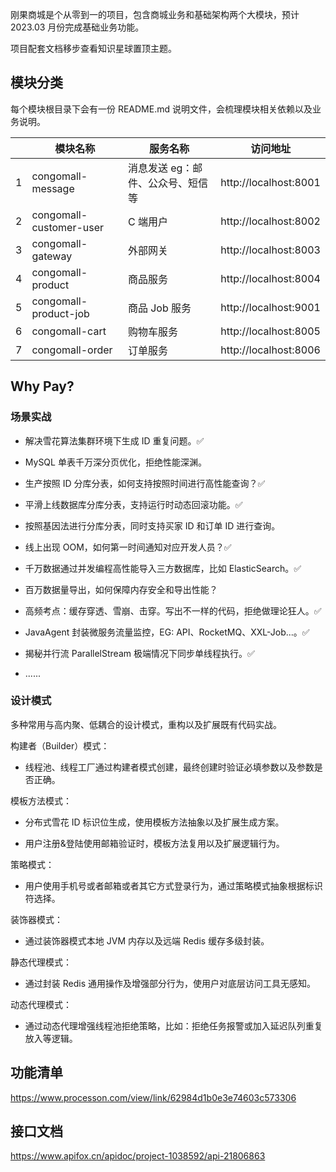 
刚果商城是个从零到一的项目，包含商城业务和基础架构两个大模块，预计 2023.03 月份完成基础业务功能。

项目配套文档移步查看知识星球置顶主题。

## 模块分类

每个模块根目录下会有一份 README.md 说明文件，会梳理模块相关依赖以及业务说明。

| | 模块名称 | 服务名称 | 访问地址 |
| -- | --- | --- | --- |
| 1 | congomall-message | 消息发送 eg：邮件、公众号、短信等 | http://localhost:8001 |
| 2 | congomall-customer-user | C 端用户 | http://localhost:8002 |
| 3 | congomall-gateway | 外部网关 | http://localhost:8003 |
| 4 | congomall-product | 商品服务 | http://localhost:8004 |
| 5 | congomall-product-job | 商品 Job 服务 | http://localhost:9001 |
| 6 | congomall-cart | 购物车服务 | http://localhost:8005 |
| 7 | congomall-order | 订单服务 | http://localhost:8006 |

## Why Pay?

### 场景实战

- 解决雪花算法集群环境下生成 ID 重复问题。✅

- MySQL 单表千万深分页优化，拒绝性能深渊。
- 生产按照 ID 分库分表，如何支持按照时间进行高性能查询？✅
- 平滑上线数据库分库分表，支持运行时动态回滚功能。✅
- 按照基因法进行分库分表，同时支持买家 ID 和订单 ID 进行查询。
- 线上出现 OOM，如何第一时间通知对应开发人员？✅
- 千万数据通过并发编程高性能导入三方数据库，比如 ElasticSearch。✅
- 百万数据量导出，如何保障内存安全和导出性能？
- 高频考点：缓存穿透、雪崩、击穿。写出不一样的代码，拒绝做理论狂人。✅
- JavaAgent 封装微服务流量监控，EG: API、RocketMQ、XXL-Job...。✅
- 揭秘并行流 ParallelStream 极端情况下同步单线程执行。✅
- ......

### 设计模式

多种常用与高内聚、低耦合的设计模式，重构以及扩展既有代码实战。

构建者（Builder）模式：

- 线程池、线程工厂通过构建者模式创建，最终创建时验证必填参数以及参数是否正确。

模板方法模式：

- 分布式雪花 ID 标识位生成，使用模板方法抽象以及扩展生成方案。

- 用户注册&登陆使用邮箱验证时，模板方法复用以及扩展逻辑行为。

策略模式：

- 用户使用手机号或者邮箱或者其它方式登录行为，通过策略模式抽象根据标识符选择。

装饰器模式：

- 通过装饰器模式本地 JVM 内存以及远端 Redis 缓存多级封装。

静态代理模式：

- 通过封装 Redis 通用操作及增强部分行为，使用户对底层访问工具无感知。

动态代理模式：

- 通过动态代理增强线程池拒绝策略，比如：拒绝任务报警或加入延迟队列重复放入等逻辑。

## 功能清单

https://www.processon.com/view/link/62984d1b0e3e74603c573306

## 接口文档

https://www.apifox.cn/apidoc/project-1038592/api-21806863

